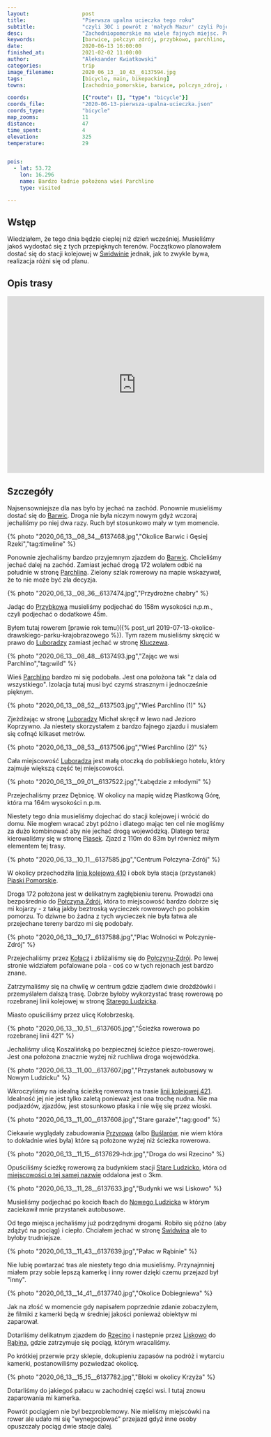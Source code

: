 ```yaml
---
layout:                 post
title:                  "Pierwsza upalna ucieczka tego roku"
subtitle:               "czyli 30C i powrót z 'małych Mazur' czyli Pojezierza Drawskiego"
desc:                   "Zachodniopomorskie ma wiele fajnych miejsc. Poprzedni dzień był solidną wycieczką a teraz musiałem dostać się do jakieś stacji kolejowej aby wrócić do domu. Niestety przez upał i połączenia kolejowe tego dnia musieliśmy się spieszyć."
keywords:               [barwice, połczyn zdrój, przybkowo, parchlino, luboradza, nowe ludzicko, rąbino]
date:                   2020-06-13 16:00:00
finished_at:            2021-02-02 11:00:00
author:                 "Aleksander Kwiatkowski"
categories:             trip
image_filename:         2020_06_13__10_43__6137594.jpg
tags:                   [bicycle, main, bikepacking]
towns:                  [zachodnio_pomorskie, barwice, polczyn_zdroj, rabino]

coords:                 [{"route": [], "type": "bicycle"}]
coords_file:            "2020-06-13-pierwsza-upalna-ucieczka.json"
coords_type:            "bicycle"
map_zooms:              11
distance:               47
time_spent:             4
elevation:              325
temperature:            29


pois:
  - lat: 53.72
    lon: 16.296
    name: Bardzo ładnie położona wieś Parchlino
    type: visited

---
```


[wiki-swidwin]: https://pl.wikipedia.org/wiki/%C5%9Awidwin
[wiki-barwice]: https://pl.wikipedia.org/wiki/Barwice
[wiki-parchlino]: https://pl.wikipedia.org/wiki/Parchlino
[wiki-przybkowo]: https://pl.wikipedia.org/wiki/Przybkowo_(powiat_szczecinecki)
[wiki-luboradza]: https://pl.wikipedia.org/wiki/Luboradza
[wiki-piaski]: https://pl.wikipedia.org/wiki/Piaski_(powiat_szczecinecki)
[wiki-piaski-pomorskie]: https://pl.wikipedia.org/wiki/Piaski_Pomorskie
[wiki-linia-410]: https://pl.wikipedia.org/wiki/Linia_kolejowa_nr_410
[wiki-kolacz]: https://pl.wikipedia.org/wiki/Ko%C5%82acz_(wojew%C3%B3dztwo_zachodniopomorskie)
[wiki-polczyn-zdroj]: https://pl.wikipedia.org/wiki/Po%C5%82czyn-Zdr%C3%B3j
[wiki-stare-ludzicko]: https://pl.wikipedia.org/wiki/Stare_Ludzicko
[wiki-przyrowo]: https://pl.wikipedia.org/wiki/Przyrowo
[wiki-buslary]: https://pl.wikipedia.org/wiki/Bu%C5%9Blary
[wiki-stare-ludzicko-stacja]: https://pl.wikipedia.org/wiki/Stare_Ludzicko_(przystanek_kolejowy)
[wiki-linia-421]: https://pl.wikipedia.org/wiki/Linia_kolejowa_nr_421
[wiki-nowe-ludzicko]: https://pl.wikipedia.org/wiki/Nowe_Ludzicko
[wiki-rzecino]: https://pl.wikipedia.org/wiki/Rzecino
[wiki-liskowo]: https://pl.wikipedia.org/wiki/Liskowo_(powiat_%C5%9Bwidwi%C5%84ski)
[wiki-rabino]: https://pl.wikipedia.org/wiki/R%C4%85bino
[wiki-kluczewo]: https://pl.wikipedia.org/wiki/Kluczewo_(wojew%C3%B3dztwo_zachodniopomorskie)

## Wstęp

Wiedziałem, że tego dnia będzie cieplej niż dzień wcześniej. Musieliśmy
jakoś wydostać się z tych przepięknych terenów. Początkowo planowałem
dostać się do stacji kolejowej w [Świdwinie][wiki-swidwin] jednak, jak to
zwykle bywa, realizacja różni się od planu.

## Opis trasy

<iframe height='405' width='590' frameborder='0' allowtransparency='true' scrolling='no' src='https://www.strava.com/activities/3607353238/embed/b140f936f3a1026a805155035a0ce0dc65b16b15'></iframe>

## Szczegóły

Najsensowniejsze dla nas było by jechać na zachód. Ponownie musieliśmy dostać
się do [Barwic][wiki-barwice]. Droga nie była niczym nowym gdyż wczoraj jechaliśmy
po niej dwa razy. Ruch był stosunkowo mały w tym momencie.

{% photo "2020_06_13__08_34__6137468.jpg","Okolice Barwic i Gęsiej Rzeki","tag:timeline" %}

Ponownie zjechaliśmy bardzo przyjemnym zjazdem do [Barwic][wiki-barwice].
Chcieliśmy jechać dalej na zachód. Zamiast jechać drogą 172
wolałem odbić na południe w stronę [Parchlina][wiki-parchlino]. Zielony szlak
rowerowy na mapie wskazywał, że to nie może być zła decyzja.

{% photo "2020_06_13__08_36__6137474.jpg","Przydrożne chabry" %}

Jadąc do [Przybkowa][wiki-przybkowo] musieliśmy podjechać do 158m wysokości n.p.m., czyli
podjechać o dodatkowe 45m.

Byłem tutaj rowerem
[prawie rok temu]({% post_url 2019-07-13-okolice-drawskiego-parku-krajobrazowego %}).
Tym razem musieliśmy skręcić w prawo do [Luboradzy][wiki-luboradza]
zamiast jechać w stronę [Kluczewa][wiki-kluczewo].

{% photo "2020_06_13__08_48__6137493.jpg","Zając we wsi Parchlino","tag:wild" %}

Wieś [Parchlino][wiki-parchlino] bardzo mi się podobała. Jest ona położona tak
"z dala od wszystkiego". Izolacja tutaj musi być czymś strasznym i jednocześnie
pięknym.

{% photo "2020_06_13__08_52__6137503.jpg","Wieś Parchlino (1)" %}

Zjeżdżając w stronę [Luboradzy][wiki-luboradza] Michał skręcił w lewo
nad Jezioro Koprzywno. Ja niestety skorzystałem z bardzo fajnego zjazdu
i musiałem się cofnąć kilkaset metrów.

{% photo "2020_06_13__08_53__6137506.jpg","Wieś Parchlino (2)" %}

Cała miejscowość [Luboradza][wiki-luboradza] jest małą otoczką do pobliskiego
hotelu, który zajmuje większą część tej miejscowości.

{% photo "2020_06_13__09_01__6137522.jpg","Łabędzie z młodymi" %}

Przejechaliśmy przez Dębnicę. W okolicy na mapię widzę Piastkową Górę, która
ma 164m wysokości n.p.m.

Niestety tego dnia musieliśmy dojechać do stacji kolejowej i wrócić do domu. Nie
mogłem wracać zbyt późno i dlatego mając ten cel nie mogliśmy za dużo
kombinować aby nie jechać drogą wojewódzką. Dlatego teraz kierowaliśmy
się w stronę [Piasek][wiki-piaski]. Zjazd z 110m do 83m był również
miłym elementem tej trasy.

{% photo "2020_06_13__10_11__6137585.jpg","Centrum Połczyna-Zdrój" %}

W okolicy przechodziła [linia kolejowa 410][wiki-linia-410] i obok była stacja (przystanek)
[Piaski Pomorskie][wiki-piaski-pomorskie].

Droga 172 położona jest w delikatnym zagłębieniu terenu. Prowadzi ona bezpośrednio
do [Połczyna Zdrój][wiki-polczyn-zdroj], która to miejscowość bardzo dobrze
się mi kojarzy - z taką
jakby beztroską wycieczek rowerowych po polskim pomorzu. To dziwne bo żadna
z tych wycieczek nie była łatwa ale przejechane tereny bardzo mi się podobały.

{% photo "2020_06_13__10_17__6137588.jpg","Plac Wolności w Połczynie-Zdrój" %}

Przejechaliśmy przez [Kołacz][wiki-kolacz] i zbliżaliśmy się do
[Połczynu-Zdrój][wiki-polczyn-zdroj]. Po lewej stronie widziałem pofalowane
pola - coś co w tych rejonach jest bardzo znane.

Zatrzymaliśmy się na chwilę w centrum gdzie zjadłem dwie drożdżówki i przemyślałem
dalszą trasę. Dobrze byłoby wykorzystać trasę rowerową po
rozebranej linii kolejowej w stronę [Starego Ludzicka][wiki-stare-ludzicko].

Miasto opuściliśmy przez ulicę Kołobrzeską.

{% photo "2020_06_13__10_51__6137605.jpg","Ścieżka rowerowa po rozebranej linii 421" %}

Jechaliśmy ulicą Koszalińską po bezpiecznej ścieżce pieszo-rowerowej. Jest ona
położona znacznie wyżej niż ruchliwa droga wojewódzka.

{% photo "2020_06_13__11_00__6137607.jpg","Przystanek autobusowy w Nowym Ludzicku" %}

Wkroczyliśmy na idealną ścieżkę rowerową na trasie
[linii kolejowej 421][wiki-linia-421]. Idealność jej nie jest
tylko zaletą ponieważ jest ona trochę nudna. Nie ma podjazdów, zjazdów, jest stosunkowo
płaska i nie wiję się przez wioski.

{% photo "2020_06_13__11_00__6137608.jpg","Stare garaże","tag:good" %}

Ciekawie wyglądały zabudowania [Przyrowa][wiki-przyrowo]
(albo [Buślarów][wiki-buslary], nie wiem która to dokładnie wieś była)
które są położone wyżej niż ścieżka rowerowa.

{% photo "2020_06_13__11_15__6137629-hdr.jpg","Droga do wsi Rzecino" %}

Opuściliśmy ścieżkę rowerową za budynkiem stacji
[Stare Ludzicko][wiki-stare-ludzicko-stacja],
która od [miejscowości o tej samej nazwie][wiki-stare-ludzicko]
oddalona jest o 3km.

{% photo "2020_06_13__11_28__6137633.jpg","Budynki we wsi Liskowo" %}

Musieliśmy podjechać po kocich łbach do [Nowego Ludzicka][wiki-nowe-ludzicko]
w którym zaciekawił mnie przystanek autobusowe.

Od tego miejsca jechaliśmy już podrzędnymi drogami. Robiło się późno
(aby zdążyć na pociąg) i ciepło. Chciałem jechać w stronę [Świdwina][wiki-swidwin]
ale to byłoby trudniejsze.

{% photo "2020_06_13__11_43__6137639.jpg","Pałac w Rąbinie" %}

Nie lubię powtarzać tras ale niestety tego dnia musieliśmy. Przynajmniej
miałem przy sobie lepszą kamerkę i inny rower dzięki czemu przejazd
był "inny".

{% photo "2020_06_13__14_41__6137740.jpg","Okolice Dobiegniewa" %}

Jak na złość w momencie gdy napisałem poprzednie zdanie zobaczyłem,
że filmiki z kamerki będą w średniej jakości ponieważ obiektyw mi zaparował.

Dotarliśmy delikatnym zjazdem do [Rzecino][wiki-rzecino] i następnie
przez [Liskowo][wiki-liskowo] do [Rąbina][wiki-rabino], gdzie
zatrzymuje się pociąg, którym wracaliśmy.

Po krótkiej przerwie przy sklepie, dokupieniu zapasów na podróż i
wytarciu kamerki, postanowiliśmy pozwiedzać okolicę.

{% photo "2020_06_13__15_15__6137782.jpg","Bloki w okolicy Krzyża" %}

Dotarliśmy do jakiegoś pałacu w zachodniej części wsi. I tutaj znowu
zaparowania mi kamerka.

Powrót pociągiem nie był bezproblemowy. Nie mieliśmy miejscówki na rower
ale udało mi się "wynegocjować" przejazd gdyż inne osoby opuszczały pociąg
dwie stacje dalej.
